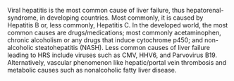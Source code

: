 Viral hepatitis is the most common cause of liver failure, thus hepatorenal-syndrome, in developing countries. Most commonly, it is caused by Hepatitis B or, less commonly, Hepatitis C. In the developed world, the most common causes are drugs/medications; most commonly acetaminophen, chronic alcoholism or any drugs that induce cytochrome p450; and non-alcoholic steatohepatitis (NASH). Less common causes of liver failure leading to HRS include viruses such as CMV, HHV6, and Parvovirus B19. Alternatively, vascular phenomenon like hepatic/portal vein thrombosis and metabolic causes such as nonalcoholic fatty liver disease.